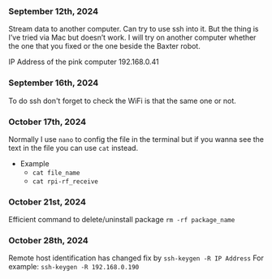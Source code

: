 
### September 12th, 2024

Stream data to another computer. Can try to use ssh into it. But the thing is I’ve tried via Mac but doesn’t work. I will try on another computer whether the one that you fixed or the one beside the Baxter robot.

IP Address of the pink computer
	192.168.0.41


### September 16th, 2024

To do ssh don't forget to check the WiFi is that the same one or not.


### October 17th, 2024

Normally I use `nano` to config the file in the terminal but if you wanna see the text in the file you can use `cat` instead.
- Example
	- `cat file_name`
	- `cat rpi-rf_receive`


### October 21st, 2024

Efficient command to delete/uninstall package `rm -rf package_name`


### October 28th, 2024

Remote host identification has changed fix by `ssh-keygen -R IP Address` 
For example: `ssh-keygen -R 192.168.0.190`
